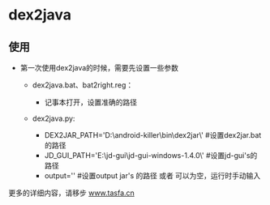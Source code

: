 # dex2java

## 使用
* 第一次使用dex2java的时候，需要先设置一些参数
  * dex2java.bat、bat2right.reg：
    * 记事本打开，设置准确的路径

  * dex2java.py:
    * DEX2JAR_PATH='D:\\android-killer\\bin\dex2jar\\'                #设置dex2jar.bat的路径
    * JD_GUI_PATH='E:\jd-gui\jd-gui-windows-1.4.0\\'                  #设置jd-gui's的路径 
    * output=''                                                       #设置output jar's 的路径 或者 可以为空，运行时手动输入

更多的详细内容，请移步 www.tasfa.cn
